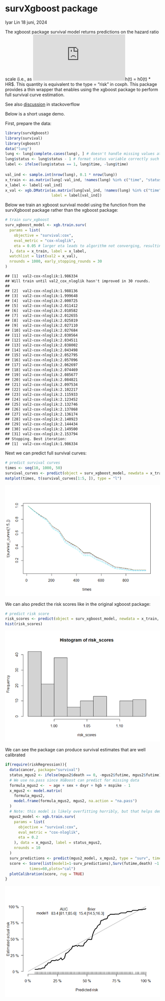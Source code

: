 survXgboost package
================
Iyar Lin
18 juni, 2024

The xgboost package survival model returns predictions on the hazard
ratio scale (i.e., as
![HR = exp(marginal_prediction) in the proportional hazard function](https://latex.codecogs.com/png.latex?HR%20%3D%20exp%28marginal_prediction%29%20in%20the%20proportional%20hazard%20function "HR = exp(marginal_prediction) in the proportional hazard function")h(t)
= h0(t) \* HR\$. This quantity is equivalent to the type = “risk” in
coxph. This package provides a thin wrapper that enables using the
xgboost package to perform full survival curve estimation.

See also
[discussion](https://datascience.stackexchange.com/questions/65266/how-do-i-predict-survival-curves-using-xgboost)
in stackoverflow

Below is a short usage demo.

First, prepare the data:

``` r
library(survXgboost)
library(survival)
library(xgboost)
data("lung")
lung <- lung[complete.cases(lung), ] # doesn't handle missing values at the moment
lung$status <- lung$status - 1 # format status variable correctly such that 1 is event/death and 0 is censored/alive
label <- ifelse(lung$status == 1, lung$time, -lung$time)

val_ind <- sample.int(nrow(lung), 0.1 * nrow(lung))
x_train <- as.matrix(lung[-val_ind, !names(lung) %in% c("time", "status")])
x_label <- label[-val_ind]
x_val <- xgb.DMatrix(as.matrix(lung[val_ind, !names(lung) %in% c("time", "status")]),
                     label = label[val_ind])
```

Below we train an xgboost survival model using the function from the
survXgboost package rather than the xgboost package:

``` r
# train surv_xgboost
surv_xgboost_model <- xgb.train.surv(
  params = list(
    objective = "survival:cox",
    eval_metric = "cox-nloglik",
    eta = 0.05 # larger eta leads to algorithm not converging, resulting in NaN predictions
  ), data = x_train, label = x_label,
  watchlist = list(val2 = x_val),
  nrounds = 1000, early_stopping_rounds = 30
)
```

    ## [1]  val2-cox-nloglik:1.986334 
    ## Will train until val2_cox_nloglik hasn't improved in 30 rounds.
    ## 
    ## [2]  val2-cox-nloglik:1.988136 
    ## [3]  val2-cox-nloglik:1.999648 
    ## [4]  val2-cox-nloglik:2.000725 
    ## [5]  val2-cox-nloglik:2.011412 
    ## [6]  val2-cox-nloglik:2.010582 
    ## [7]  val2-cox-nloglik:2.012655 
    ## [8]  val2-cox-nloglik:2.025819 
    ## [9]  val2-cox-nloglik:2.027110 
    ## [10] val2-cox-nloglik:2.027684 
    ## [11] val2-cox-nloglik:2.030564 
    ## [12] val2-cox-nloglik:2.034511 
    ## [13] val2-cox-nloglik:2.038002 
    ## [14] val2-cox-nloglik:2.043498 
    ## [15] val2-cox-nloglik:2.052795 
    ## [16] val2-cox-nloglik:2.057096 
    ## [17] val2-cox-nloglik:2.062697 
    ## [18] val2-cox-nloglik:2.074469 
    ## [19] val2-cox-nloglik:2.085677 
    ## [20] val2-cox-nloglik:2.084821 
    ## [21] val2-cox-nloglik:2.097534 
    ## [22] val2-cox-nloglik:2.102217 
    ## [23] val2-cox-nloglik:2.115933 
    ## [24] val2-cox-nloglik:2.123452 
    ## [25] val2-cox-nloglik:2.132746 
    ## [26] val2-cox-nloglik:2.137868 
    ## [27] val2-cox-nloglik:2.136174 
    ## [28] val2-cox-nloglik:2.140923 
    ## [29] val2-cox-nloglik:2.144434 
    ## [30] val2-cox-nloglik:2.149500 
    ## [31] val2-cox-nloglik:2.153794 
    ## Stopping. Best iteration:
    ## [1]  val2-cox-nloglik:1.986334

Next we can predict full survival curves:

``` r
# predict survival curves
times <- seq(10, 1000, 50)
survival_curves <- predict(object = surv_xgboost_model, newdata = x_train, type = "surv", times = times)
matplot(times, t(survival_curves[1:5, ]), type = "l")
```

![](README_files/figure-gfm/unnamed-chunk-3-1.png)<!-- -->

We can also predict the risk scores like in the original xgboost
package:

``` r
# predict risk score
risk_scores <- predict(object = surv_xgboost_model, newdata = x_train, type = "risk")
hist(risk_scores)
```

![](README_files/figure-gfm/unnamed-chunk-4-1.png)<!-- -->

We can see the package can produce survival estimates that are well
calibrated

``` r
if(require(riskRegression)){
  data(cancer, package="survival")
  status_mgus2 <- ifelse(mgus2$death == 0, -mgus2$futime, mgus2$futime)
  # We use na.pass since XGBoost can predict for missing data
  formula_mgus2 <-  ~ age + sex + dxyr + hgb + mspike - 1
  x_mgus2 <- model.matrix(
    formula_mgus2,
    model.frame(formula_mgus2, mgus2, na.action = "na.pass")
  )
  # Note: this model is likely overfitting horribly, but that helps demonstrate calibration
  mgus2_model <- xgb.train.surv(
    params = list(
      objective = "survival:cox",
      eval_metric = "cox-nloglik",
      eta = 0.2
    ), data = x_mgus2, label = status_mgus2,
    nrounds = 10
  )
  surv_predictions <- predict(mgus2_model, x_mgus2, type = "surv", times= 60)
  score <- Score(list(model1=1-surv_predictions),Surv(futime,death) ~1 ,data=mgus2,
           times=60,plots="cal")
  plotCalibration(score, rug = TRUE)
}
```

![](README_files/figure-gfm/unnamed-chunk-5-1.png)<!-- -->
